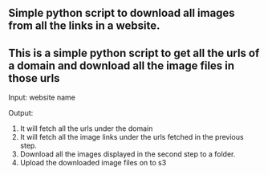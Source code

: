 ## Simple python script to download all images from all the links in a website.
## This is a simple python script to get all the urls of a domain and download all the image files in those urls

Input: website name


Output: 
1. It will fetch all the urls under the domain
2. It will fetch all the image links under the urls fetched in the previous step.
3. Download all the images displayed in the second step to a folder.
4. Upload the downloaded image files on to s3